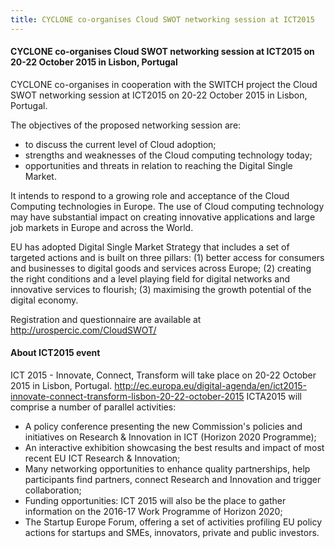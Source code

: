 ```yaml
---
title: CYCLONE co-organises Cloud SWOT networking session at ICT2015 
---
```

#### CYCLONE co-organises Cloud SWOT networking session at ICT2015 on 20-22 October 2015 in Lisbon, Portugal 

CYCLONE co-organises in cooperation with the SWITCH project the Cloud SWOT networking session at ICT2015 on 20-22 October 2015 in Lisbon, Portugal.
<!-- more -->
The objectives of the proposed networking session are:
* to discuss the current level of Cloud adoption;
* strengths and weaknesses of the Cloud computing technology today;
* opportunities and threats in relation to reaching the Digital Single Market.

It intends to respond to a growing role and acceptance of the Cloud Computing technologies in Europe. The use of Cloud computing technology may have substantial impact on creating innovative applications and large job markets in Europe and across the World.

EU has adopted Digital Single Market Strategy that includes a set of targeted actions and is built on three pillars:
(1) better access for consumers and businesses to digital goods and services across Europe;
(2) creating the right conditions and a level playing field for digital networks and innovative services to flourish;
(3) maximising the growth potential of the digital economy.

Registration and questionnaire are available at http://urospercic.com/CloudSWOT/

#### About ICT2015 event

ICT 2015 - Innovate, Connect, Transform will take place on 20-22 October 2015 in Lisbon, Portugal.
http://ec.europa.eu/digital-agenda/en/ict2015-innovate-connect-transform-lisbon-20-22-october-2015
ICTA2015 will comprise a number of parallel activities:
* A policy conference presenting the new Commission's policies and initiatives on Research & Innovation in ICT (Horizon 2020 Programme);
* An interactive exhibition showcasing the best results and impact of most recent EU ICT Research & Innovation;
* Many networking opportunities to enhance quality partnerships, help participants find partners, connect Research and Innovation and trigger collaboration;
* Funding opportunities: ICT 2015 will also be the place to gather information on the 2016-17 Work Programme of Horizon 2020;
* The Startup Europe Forum, offering a set of activities profiling EU policy actions for startups and SMEs, innovators, private and public investors.
